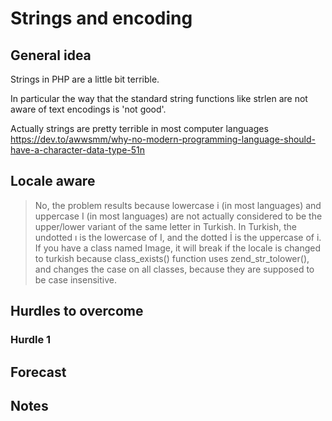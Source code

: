 # Strings and encoding 

## General idea

Strings in PHP are a little bit terrible.

In particular the way that the standard string functions like strlen are not aware of text encodings is 'not good'.

Actually strings are pretty terrible in most computer languages
https://dev.to/awwsmm/why-no-modern-programming-language-should-have-a-character-data-type-51n


## Locale aware

> No, the problem results because lowercase i (in most languages) and uppercase I
(in most languages) are not actually considered to be the upper/lower variant of
the same letter in Turkish. In Turkish, the undotted ı is the lowercase of I,
and the dotted İ is the uppercase of i. If you have a class named Image, it
will break if the locale is changed to turkish because class_exists() function
uses zend_str_tolower(), and changes the case on all classes, because they are
supposed to be case insensitive.


## Hurdles to overcome


### Hurdle 1 


## Forecast


## Notes



